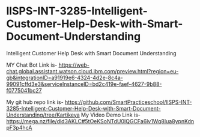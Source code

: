 # llSPS-INT-3285-Intelligent-Customer-Help-Desk-with-Smart-Document-Understanding
Intelligent Customer Help Desk with Smart Document Understanding

MY Chat Bot Link is-
https://web-chat.global.assistant.watson.cloud.ibm.com/preview.html?region=eu-gb&integrationID=a91919e6-4324-4d2e-8c4a-99091cffd3e3&serviceInstanceID=bd2c419e-faef-4627-9b88-f0775041bc27

My git hub repo link is-
https://github.com/SmartPracticeschool/llSPS-INT-3285-Intelligent-Customer-Help-Desk-with-Smart-Document-Understanding/tree/Kartikeya
My Video Demo Link is-
https://mega.nz/file/dld3AKLC#5tOeKSoNTdU0IQGCFa6lv1Wq8Iua8ypnKdnpF3p4hcA
